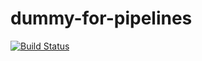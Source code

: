 # dummy-for-pipelines

[![Build Status](https://dev.azure.com/ded0530/sandbox/_apis/build/status/dedale.dummy-for-pipelines?branchName=main)](https://dev.azure.com/ded0530/sandbox/_build/latest?definitionId=3&branchName=main)

